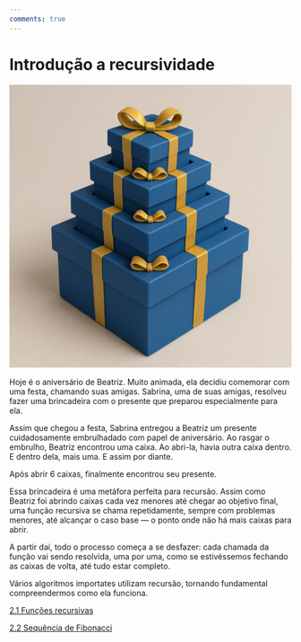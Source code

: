 ```yaml
---
comments: true
---
```


# **Introdução a recursividade**

![Recursividade](recursividade.assets/recursividade.png)

Hoje é o aniversário de Beatriz. Muito animada, ela decidiu comemorar com uma festa, chamando suas amigas. Sabrina, uma de suas amigas, resolveu fazer uma brincadeira com o presente que preparou especialmente para ela. 

Assim que chegou a festa, Sabrina entregou a Beatriz um presente cuidadosamente embrulhadado com papel de aniversário. Ao rasgar o embrulho, Beatriz encontrou uma caixa. Ao abri-la, havia outra caixa dentro. E dentro dela, mais uma. E assim por diante.

Após abrir 6 caixas, finalmente encontrou seu presente.

Essa brincadeira é uma metáfora perfeita para recursão. Assim como Beatriz foi abrindo caixas cada vez menores até chegar ao objetivo final, uma função recursiva se chama repetidamente, sempre com problemas menores, até alcançar o caso base — o ponto onde não há mais caixas para abrir.

A partir daí, todo o processo começa a se desfazer:
cada chamada da função vai sendo resolvida, uma por uma, como se estivéssemos fechando as caixas de volta, até tudo estar completo.

Vários algoritmos importates utilizam recursão, tornando fundamental compreendermos como ela funciona.

[2.1 Funções recursivas](../recursividade/funcoes-recursivas.md)

[2.2 Sequência de Fibonacci](../recursividade/fibonacci.md)